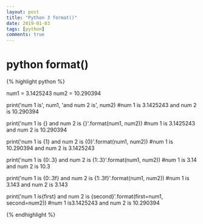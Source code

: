 ```yaml
---
layout: post
title: "Python 3 format()"
date: 2019-01-03
tags: [python]
comments: true
---
```


# python format()

{% highlight python %}

num1 = 3.1425243
num2 = 10.290394

print('num 1 is', num1, 'and num 2 is', num2)
#num 1 is 3.1425243 and num 2 is 10.290394

print('num 1 is {} and num 2 is {}'.format(num1, num2))
#num 1 is 3.1425243 and num 2 is 10.290394

print('num 1 is {1} and num 2 is {0}'.format(num1, num2))
#num 1 is 10.290394 and num 2 is 3.1425243

print('num 1 is {0:.3} and num 2 is {1:.3}'.format(num1, num2))
#num 1 is 3.14 and num 2 is 10.3

print('num 1 is {0:.3f} and num 2 is {1:.3f}'.format(num1, num2))
#num 1 is 3.143 and num 2 is 3.143

print('num 1 is{first} and num 2 is {second}'.format(first=num1, second=num2))
#num 1 is3.1425243 and num 2 is 10.290394

{% endhighlight %}


